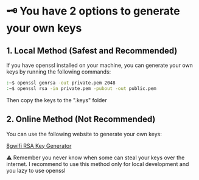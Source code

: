 # 🗝️ You have 2 options to generate your own keys

## 1. Local Method (Safest and Recommended)
If you have openssl installed on your machine,
you can generate your own keys by running the following commands:
```bash
:~$ openssl genrsa -out private.pem 2048
:~$ openssl rsa -in private.pem -pubout -out public.pem
```
Then copy the keys to the ".keys" folder

## 2. Online Method (Not Recommended)
You can use the following website to generate your own keys:

[8gwifi RSA Key Generator](https://8gwifi.org/rsafunctions.jsp)

⚠️ Remember you never know when some can steal your keys over the internet.
I recommend to use this method only for local development and you lazy to use openssl
